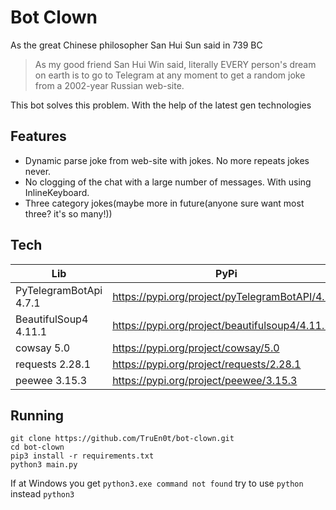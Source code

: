 # Bot Clown

As the great Chinese philosopher San Hui Sun said in 739 BC
>As my good friend San Hui Win said, literally EVERY person's dream on earth is to go to Telegram at any moment to get a random joke from a 2002-year Russian web-site.

This bot solves this problem.
With the help of the latest gen technologies

## Features
- Dynamic parse joke from web-site with jokes. No more repeats jokes never.
- No clogging of the chat with a large number of messages. With using InlineKeyboard.
- Three category jokes(maybe more in future(anyone sure want most three? it's so many!))

## Tech

| Lib                    | PyPi                                            |
|------------------------|-------------------------------------------------|
| PyTelegramBotApi 4.7.1 | https://pypi.org/project/pyTelegramBotAPI/4.7.1 |
| BeautifulSoup4 4.11.1  | https://pypi.org/project/beautifulsoup4/4.11.1  |
| cowsay 5.0             | https://pypi.org/project/cowsay/5.0             |
| requests 2.28.1        | https://pypi.org/project/requests/2.28.1        |
| peewee 3.15.3          | https://pypi.org/project/peewee/3.15.3          |

## Running

```
git clone https://github.com/TruEn0t/bot-clown.git
cd bot-clown
pip3 install -r requirements.txt
python3 main.py
```

If at Windows you get `python3.exe command not found` try to use `python` instead `python3`

